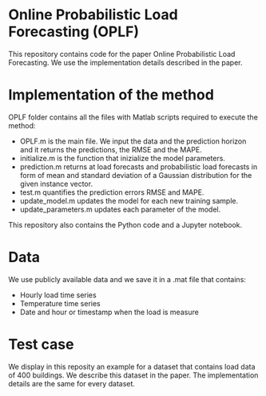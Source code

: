 # Online Probabilistic Load Forecasting (OPLF)

This repository contains code for the paper Online Probabilistic Load Forecasting. We use the implementation details described in the paper.

# Implementation of the method

OPLF folder contains all the files with Matlab scripts required to execute the method:

* OPLF.m is the main file. We input the data and the prediction horizon and it returns the predictions, the RMSE and the MAPE.
* initialize.m is the function that inizialize the model parameters.
* prediction.m returns at load forecasts and probabilistic load forecasts in form of mean and standard deviation of a Gaussian distribution for the given instance vector.
* test.m quantifies the prediction errors RMSE and MAPE.
* update_model.m updates the model for each new training sample.
* update_parameters.m updates each parameter of the model.

This repository also contains the Python code and a Jupyter notebook.

# Data

We use publicly available data and we save it in a .mat file that contains:

* Hourly load time series
* Temperature time series
* Date and hour or timestamp when the load is measure

# Test case

We display in this reposity an example for a dataset that contains load data of 400 buildings. We describe this dataset in the paper. The implementation details are the same for every dataset.
